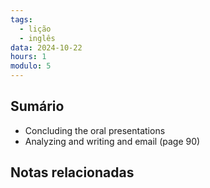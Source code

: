 ```yaml
---
tags:
  - lição
  - inglês
data: 2024-10-22
hours: 1
modulo: 5
---
```


## Sumário
- Concluding the oral presentations
- Analyzing and writing and email (page 90)
## Notas relacionadas